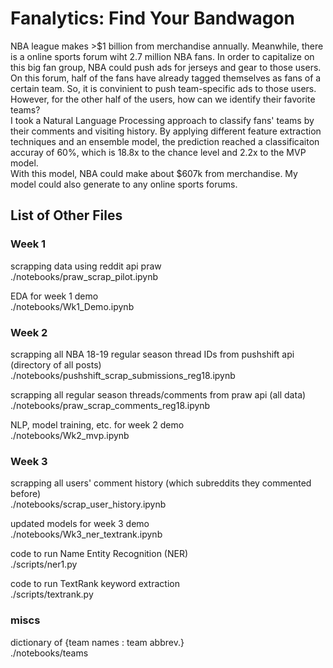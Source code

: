 # **Fanalytics: Find Your Bandwagon**

NBA league makes >$1 billion from merchandise annually. Meanwhile, there is a online sports forum wiht 2.7 million NBA fans. In order to capitalize on this big fan group, NBA could push ads for jerseys and gear to those users. On this forum, half of the fans have already tagged themselves as fans of a certain team. So, it is convinient to push team-specific ads to those users. However, for the other half of the users, how can we identify their favorite teams?  
I took a Natural Language Processing approach to classify fans' teams by their comments and visiting history. By applying different feature extraction techniques and an ensemble model, the prediction reached a classificaiton accuray of 60%, which is 18.8x to the chance level and 2.2x to the MVP model.   
With this model, NBA could make about $607k from merchandise. My model could also generate to any online sports forums.  


## List of Other Files

### Week 1

scrapping data using reddit api praw  
./notebooks/praw_scrap_pilot.ipynb  

EDA for week 1 demo  
./notebooks/Wk1_Demo.ipynb  

### Week 2

scrapping all NBA 18-19 regular season thread IDs from pushshift api (directory of all posts)  
./notebooks/pushshift_scrap_submissions_reg18.ipynb  

scrapping all regular season threads/comments from praw api (all data)  
./notebooks/praw_scrap_comments_reg18.ipynb  

NLP, model training, etc. for week 2 demo  
./notebooks/Wk2_mvp.ipynb  

### Week 3
scrapping all users' comment history (which subreddits they commented before)  
./notebooks/scrap_user_history.ipynb  

updated models for week 3 demo  
./notebooks/Wk3_ner_textrank.ipynb  

code to run Name Entity Recognition (NER)  
./scripts/ner1.py  

code to run TextRank keyword extraction  
./scripts/textrank.py  

### miscs

dictionary of {team names : team abbrev.}  
./notebooks/teams
